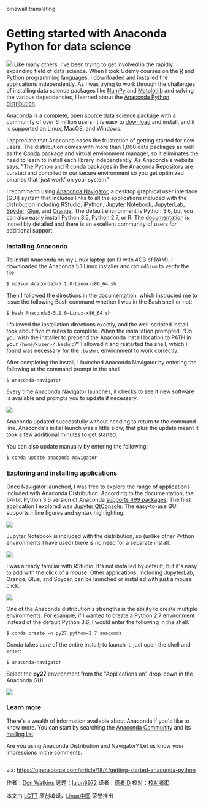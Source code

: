 pinewall translating

Getting started with Anaconda Python for data science
======

![](https://opensource.com/sites/default/files/styles/image-full-size/public/lead-images/brain_data.png?itok=RH6NA32X)
Like many others, I've been trying to get involved in the rapidly expanding field of data science. When I took Udemy courses on the [R][1] and [Python][2] programming languages, I downloaded and installed the applications independently. As I was trying to work through the challenges of installing data science packages like [NumPy][3] and [Matplotlib][4] and solving the various dependencies, I learned about the [Anaconda Python distribution][5].

Anaconda is a complete, [open source][6] data science package with a community of over 6 million users. It is easy to [download][7] and install, and it is supported on Linux, MacOS, and Windows.

I appreciate that Anaconda eases the frustration of getting started for new users. The distribution comes with more than 1,000 data packages as well as the [Conda][8] package and virtual environment manager, so it eliminates the need to learn to install each library independently. As Anaconda's website says, "The Python and R conda packages in the Anaconda Repository are curated and compiled in our secure environment so you get optimized binaries that 'just work' on your system."

I recommend using [Anaconda Navigator][9], a desktop graphical user interface (GUI) system that includes links to all the applications included with the distribution including [RStudio][10], [iPython][11], [Jupyter Notebook][12], [JupyterLab][13], [Spyder][14], [Glue][15], and [Orange][16]. The default environment is Python 3.6, but you can also easily install Python 3.5, Python 2.7, or R. The [documentation][9] is incredibly detailed and there is an excellent community of users for additional support.

### Installing Anaconda

To install Anaconda on my Linux laptop (an I3 with 4GB of RAM), I downloaded the Anaconda 5.1 Linux installer and ran `md5sum` to verify the file:
```
$ md5sum Anaconda3-5.1.0-Linux-x86_64.sh

```

Then I followed the directions in the [documentation][17], which instructed me to issue the following Bash command whether I was in the Bash shell or not:
```
$ bash Anaconda3-5.1.0-Linux-x86_64.sh

```

I followed the installation directions exactly, and the well-scripted install took about five minutes to complete. When the installation prompted: "Do you wish the installer to prepend the Anaconda install location to PATH in your `/home/<user>/.bashrc`?" I allowed it and restarted the shell, which I found was necessary for the `.bashrc` environment to work correctly.

After completing the install, I launched Anaconda Navigator by entering the following at the command prompt in the shell:
```
$ anaconda-navigator

```

Every time Anaconda Navigator launches, it checks to see if new software is available and prompts you to update if necessary.

![](https://opensource.com/sites/default/files/styles/panopoly_image_original/public/u128651/anaconda-update.png?itok=wMk78pGQ)

Anaconda updated successfully without needing to return to the command line. Anaconda's initial launch was a little slow; that plus the update meant it took a few additional minutes to get started.

You can also update manually by entering the following:
```
$ conda update anaconda-navigator

```

### Exploring and installing applications

Once Navigator launched, I was free to explore the range of applications included with Anaconda Distribution. According to the documentation, the 64-bit Python 3.6 version of Anaconda [supports 499 packages][18]. The first application I explored was [Jupyter QtConsole][19]. The easy-to-use GUI supports inline figures and syntax highlighting.

![](https://opensource.com/sites/default/files/styles/panopoly_image_original/public/u128651/anaconda-jupyterqtconsole.png?itok=fQQoErIO)

Jupyter Notebook is included with the distribution, so (unlike other Python environments I have used) there is no need for a separate install.

![](https://opensource.com/sites/default/files/styles/panopoly_image_original/public/u128651/anaconda-jupyternotebook.png?itok=VqvbyOcI)

I was already familiar with RStudio. It's not installed by default, but it's easy to add with the click of a mouse. Other applications, including JupyterLab, Orange, Glue, and Spyder, can be launched or installed with just a mouse click.

![](https://opensource.com/sites/default/files/styles/panopoly_image_original/public/u128651/anaconda-otherapps.png?itok=9QmSUdel)

One of the Anaconda distribution's strengths is the ability to create multiple environments. For example, if I wanted to create a Python 2.7 environment instead of the default Python 3.6, I would enter the following in the shell:
```
$ conda create -n py27 python=2.7 anaconda

```

Conda takes care of the entire install; to launch it, just open the shell and enter:
```
$ anaconda-navigator

```

Select the **py27** environment from the  "Applications on" drop-down in the Anaconda GUI.

![](https://opensource.com/sites/default/files/styles/panopoly_image_original/public/u128651/anaconda-navigator.png?itok=2i5qYAyG)

### Learn more

There's a wealth of information available about Anaconda if you'd like to know more. You can start by searching the [Anaconda Community][20] and its [mailing list][21].

Are you using Anaconda Distribution and Navigator? Let us know your impressions in the comments.

--------------------------------------------------------------------------------

via: https://opensource.com/article/18/4/getting-started-anaconda-python

作者：[Don Watkins][a]
选题：[lujun9972](https://github.com/lujun9972)
译者：[译者ID](https://github.com/译者ID)
校对：[校对者ID](https://github.com/校对者ID)

本文由 [LCTT](https://github.com/LCTT/TranslateProject) 原创编译，[Linux中国](https://linux.cn/) 荣誉推出

[a]:https://opensource.com/users/don-watkins
[1]:https://www.r-project.org/
[2]:https://www.python.org/
[3]:http://www.numpy.org/
[4]:https://matplotlib.org/
[5]:https://www.anaconda.com/distribution/
[6]:https://docs.anaconda.com/anaconda/eula
[7]:https://www.anaconda.com/download/#linux
[8]:https://conda.io/
[9]:https://docs.anaconda.com/anaconda/navigator/
[10]:https://www.rstudio.com/
[11]:https://ipython.org/
[12]:http://jupyter.org/
[13]:https://blog.jupyter.org/jupyterlab-is-ready-for-users-5a6f039b8906
[14]:https://spyder-ide.github.io/
[15]:http://glueviz.org/
[16]:https://orange.biolab.si/
[17]:https://docs.anaconda.com/anaconda/install/linux
[18]:https://docs.anaconda.com/anaconda/packages/py3.6_linux-64
[19]:http://qtconsole.readthedocs.io/en/stable/
[20]:https://www.anaconda.com/community/
[21]:https://groups.google.com/a/continuum.io/forum/#!forum/anaconda

